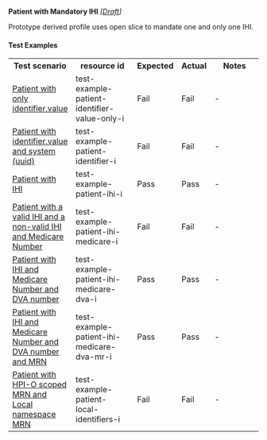 **Patient with Mandatory IHI** *[[Draft](http://hl7.org/fhir/r4/valueset-publication-status.html)]*

Prototype derived profile uses open slice to mandate one and only one IHI.

#### Test Examples

<table class="list" style="width:100%">
    <colgroup>
       <col span="1" style="width: 19%;"/>
       <col span="1" style="width: 25%;"/>
       <col span="1" style="width: 10%;"/>
       <col span="1" style="width: 10%;"/>
       <col span="1" style="width: 20%;"/>
    </colgroup>
	<tbody>
      <tr>
        <th>Test scenario</th>
        <th>resource id</th>
        <th>Expected</th>
        <th>Actual</th>
		<th>Notes</th>
      </tr>
      <tr>
        <td><a href="Patient-test-example-patient-identifier-value-only-i.html">Patient with only identifier.value</a></td>
        <td>test-example-patient-identifier-value-only-i</td>
        <td>Fail</td>
        <td>Fail</td>
        <td>-</td>
      </tr>
      <tr>
        <td><a href="Patient-test-example-patient-identifier-i.html">Patient with identifier.value and system (uuid)</a></td>
        <td>test-example-patient-identifier-i</td>
        <td>Fail</td>
        <td>Fail</td>
        <td>-</td>
      </tr>
      <tr>
        <td><a href="Patient-test-example-patient-ihi-i.html">Patient with IHI</a></td>
        <td>test-example-patient-ihi-i</td>
        <td>Pass</td>
        <td>Pass</td>
        <td>-</td>
      </tr>
      <tr>
        <td><a href="Patient-test-example-patient-ihi-medicare-i.html">Patient with a valid IHI and a non-valid IHI and Medicare Number</a></td>
        <td>test-example-patient-ihi-medicare-i</td>
        <td>Fail</td>
        <td>Fail</td>
        <td>-</td>
      </tr>
      <tr>
        <td><a href="Patient-test-example-patient-ihi-medicare-dva-i.html">Patient with IHI and Medicare Number and DVA number</a></td>
        <td>test-example-patient-ihi-medicare-dva-i</td>
        <td>Pass</td>
        <td>Pass</td>
        <td>-</td>
      </tr>
      <tr>
        <td><a href="Patient-test-example-patient-ihi-medicare-dva-mr-i.html">Patient with IHI and Medicare Number and DVA number and MRN</a></td>
        <td>test-example-patient-ihi-medicare-dva-mr-i</td>
        <td>Pass</td>
        <td>Pass</td>
        <td>-</td>
      </tr>
      <tr>
        <td><a href="Patient-test-example-patient-local-identifiers-i.html">Patient with HPI-O scoped MRN and Local namespace MRN</a></td>
        <td>test-example-patient-local-identifiers-i</td>
        <td>Fail</td>
        <td>Fail</td>
        <td>-</td>
      </tr>
    </tbody>
</table>

